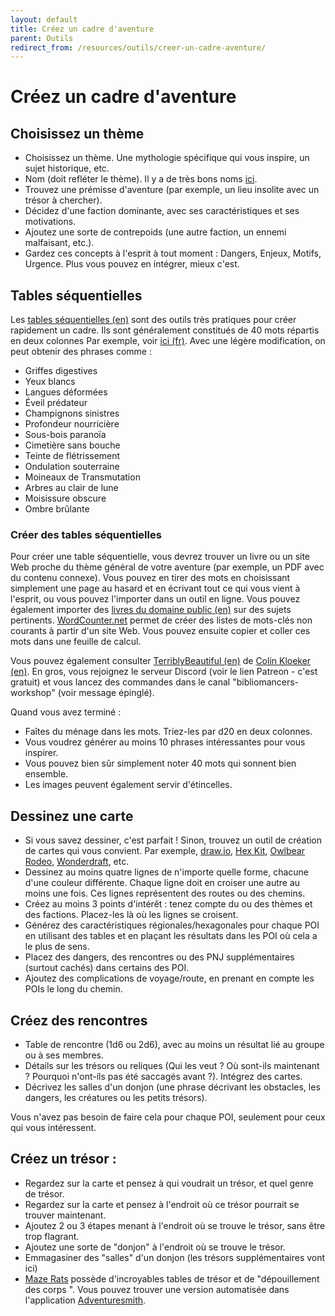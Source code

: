 ```yaml
---
layout: default
title: Créez un cadre d'aventure
parent: Outils
redirect_from: /resources/outils/creer-un-cadre-aventure/
---
```


# Créez un cadre d'aventure

## Choisissez un thème
- Choisissez un thème. Une mythologie spécifique qui vous inspire, un sujet historique, etc.
- Nom (doit refléter le thème). Il y a de très bons noms [ici](https://www.fantasynamegenerators.com/forest_names.php).
- Trouvez une prémisse d'aventure (par exemple, un lieu insolite avec un trésor à chercher).
- Décidez d'une faction dominante, avec ses caractéristiques et ses motivations.
- Ajoutez une sorte de contrepoids (une autre faction, un ennemi malfaisant, etc.).
- Gardez ces concepts à l'esprit à tout moment : Dangers, Enjeux, Motifs, Urgence. Plus vous pouvez en intégrer, mieux c'est.

## Tables séquentielles
Les [tables séquentielles (en)](https://www.bastionland.com/2017/11/electric-modernity-and-spark-tables.html) sont des outils très pratiques pour créer rapidement un cadre. Ils sont généralement constitués de 40 mots répartis en deux colonnes
Par exemple, voir [ici (fr)](https://docs.google.com/spreadsheets/d/1Nck6n5UbW6FMzYD7Q_yhNBC3gYYHTGYFd-dKv2O8DD8). 
Avec une légère modification, on peut obtenir des phrases comme :  
- Griffes digestives
- Yeux blancs
- Langues déformées
- Éveil prédateur
- Champignons sinistres
- Profondeur nourricière
- Sous-bois paranoïa
- Cimetière sans bouche
- Teinte de flétrissement
- Ondulation souterraine
- Moineaux de Transmutation
- Arbres au clair de lune
- Moisissure obscure
- Ombre brûlante

### Créer des tables séquentielles
Pour créer une table séquentielle, vous devrez trouver un livre ou un site Web proche du thème général de votre aventure (par exemple, un PDF avec du contenu connexe).
Vous pouvez en tirer des mots en choisissant simplement une page au hasard et en écrivant tout ce qui vous vient à l'esprit, ou vous pouvez l'importer dans un outil en ligne.
Vous pouvez également importer des [livres du domaine public (en)](https://archive.org/details/texts) sur des sujets pertinents.
[WordCounter.net](https://wordcounter.net/website-word-count) permet de créer des listes de mots-clés non courants à partir d'un site Web.
Vous pouvez ensuite copier et coller ces mots dans une feuille de calcul.

Vous pouvez également consulter [TerriblyBeautiful (en)](https://www.patreon.com/terriblybeautiful) de [Colin Kloeker (en)](https://twitter.com/colinkloecker?lang=en).
En gros, vous rejoignez le serveur Discord (voir le lien Patreon - c'est gratuit) et vous lancez des commandes dans le canal "bibliomancers-workshop" (voir message épinglé).

Quand vous avez terminé :
- Faîtes du ménage dans les mots. Triez-les par d20 en deux colonnes.
- Vous voudrez générer au moins 10 phrases intéressantes pour vous inspirer.
- Vous pouvez bien sûr simplement noter 40 mots qui sonnent bien ensemble.
- Les images peuvent également servir d'étincelles.

## Dessinez une carte
- Si vous savez dessiner, c'est parfait ! Sinon, trouvez un outil de création de cartes qui vous convient. Par exemple, [draw.io](http://draw.io), [Hex Kit](https://coneofnegativeenergy.com/hex-kit/), [Owlbear Rodeo](https://www.owlbear.rodeo/), [Wonderdraft](http://wonderdraft.net/), etc.
- Dessinez au moins quatre lignes de n'importe quelle forme, chacune d'une couleur différente. Chaque ligne doit en croiser une autre au moins une fois. Ces lignes représentent des routes ou des chemins.
- Créez au moins 3 points d'intérêt : tenez compte du ou des thèmes et des factions. Placez-les là où les lignes se croisent.
- Générez des caractéristiques régionales/hexagonales pour chaque POI en utilisant des tables et en plaçant les résultats dans les POI où cela a le plus de sens.
- Placez des dangers, des rencontres ou des PNJ supplémentaires (surtout cachés) dans certains des POI.
- Ajoutez des complications de voyage/route, en prenant en compte les POIs le long du chemin.

## Créez des rencontres
- Table de rencontre (1d6 ou 2d6), avec au moins un résultat lié au groupe ou à ses membres.
- Détails sur les trésors ou reliques (Qui les veut ? Où sont-ils maintenant ? Pourquoi n'ont-ils pas été saccagés avant ?). Intégrez des cartes.
- Décrivez les salles d'un donjon (une phrase décrivant les obstacles, les dangers, les créatures ou les petits trésors).

Vous n'avez pas besoin de faire cela pour chaque POI, seulement pour ceux qui vous intéressent.

## Créez un trésor :
- Regardez sur la carte et pensez à qui voudrait un trésor, et quel genre de trésor.
- Regardez sur la carte et pensez à l'endroit où ce trésor pourrait se trouver maintenant.
- Ajoutez 2 ou 3 étapes menant à l'endroit où se trouve le trésor, sans être trop flagrant.
- Ajoutez une sorte de "donjon" à l'endroit où se trouve le trésor.
- Emmagasiner des "salles" d'un donjon (les trésors supplémentaires vont ici)
- [Maze Rats](https://questingbeast.itch.io/maze-rats) possède d'incroyables tables de trésor et de "dépouillement des corps ". Vous pouvez trouver une version automatisée dans l'application [Adventuresmith](https://play.google.com/store/apps/details?id=org.steavesea.adventuresmith&hl=en_US&gl=US).

